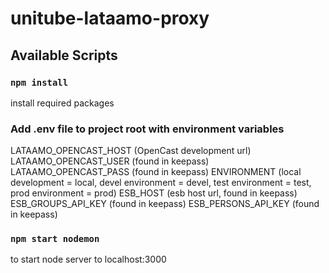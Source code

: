 # unitube-lataamo-proxy

## Available Scripts

### `npm install`
install required packages

### Add .env file to project root with environment variables
LATAAMO_OPENCAST_HOST (OpenCast development url)
LATAAMO_OPENCAST_USER (found in keepass)
LATAAMO_OPENCAST_PASS (found in keepass)
ENVIRONMENT (local development = local, devel environment = devel, test environment = test, prod environment = prod)
ESB_HOST (esb host url, found in keepass)
ESB_GROUPS_API_KEY (found in keepass)
ESB_PERSONS_API_KEY (found in keepass)

### `npm start nodemon`
to start node server to localhost:3000 

